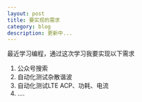 ```yaml
---
layout: post
title: 要实现的需求  
category: blog
description: 更新中...
---
```


最近学习编程，通过这次学习我要实现以下需求  

1. 公众号搜索 
2. 自动化测试杂散谐波  
3. 自动化测试LTE ACP、功耗、电流
4. ....

